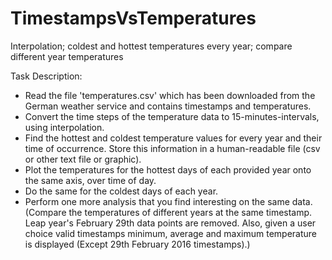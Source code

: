 # TimestampsVsTemperatures
Interpolation; coldest and hottest temperatures every year; compare different year temperatures


Task Description:
- Read the file &#39;temperatures.csv&#39; which has been downloaded from the German weather
service and contains timestamps and temperatures.
- Convert the time steps of the temperature data to 15-minutes-intervals, using interpolation.
- Find the hottest and coldest temperature values for every year and their time of occurrence.
Store this information in a human-readable file (csv or other text file or graphic).
- Plot the temperatures for the hottest days of each provided year onto the same axis, over
time of day.
- Do the same for the coldest days of each year.
- Perform one more analysis that you find interesting on the same data. (Compare the temperatures of different years at the same timestamp. Leap year's February 29th data points are removed. Also, given a user choice valid timestamps minimum, average and maximum temperature is displayed (Except 29th February 2016 timestamps).)

